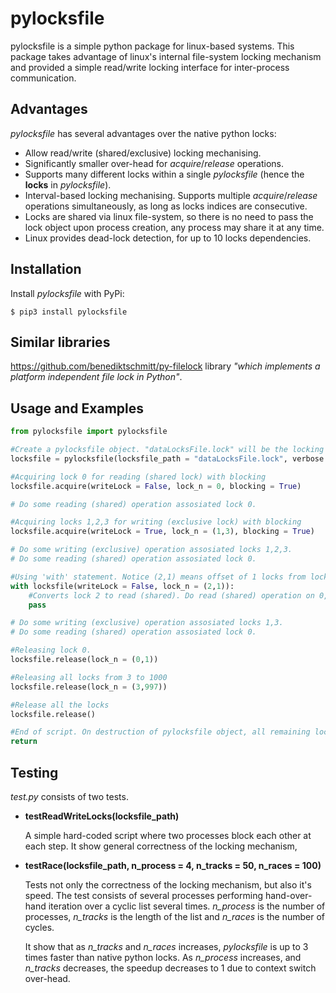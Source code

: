 # pylocksfile

pylocksfile is a simple python package for linux-based systems. This package takes advantage of linux's internal file-system locking mechanism and provided a simple read/write locking interface for inter-process communication.

## Advantages

*pylocksfile* has several advantages over the native python locks:

*	Allow read/write (shared/exclusive) locking mechanising.
*	Significantly smaller over-head for *acquire*/*release* operations.
*	Supports many different locks within a single *pylocksfile* (hence the **locks** in *pylocksfile*).
*	Interval-based locking mechanising. Supports multiple *acquire*/*release* operations simultaneously, as long as locks indices are consecutive.
*	Locks are shared via linux file-system, so there is no need to pass the lock object upon process creation, any process may share it at any time.
*	Linux provides dead-lock detection, for up to 10 locks dependencies.

## Installation

Install *pylocksfile* with PyPi:

```
$ pip3 install pylocksfile
```

## Similar libraries

https://github.com/benediktschmitt/py-filelock library *"which implements a platform independent file lock in Python"*.

## Usage and Examples

```Python
from pylocksfile import pylocksfile

#Create a pylocksfile object. "dataLocksFile.lock" will be the locking file
locksfile = pylocksfile(locksfile_path = "dataLocksFile.lock", verbose = False, l_id = 'process_1')

#Acquiring lock 0 for reading (shared lock) with blocking
locksfile.acquire(writeLock = False, lock_n = 0, blocking = True)

# Do some reading (shared) operation assosiated lock 0.

#Acquiring locks 1,2,3 for writing (exclusive lock) with blocking
locksfile.acquire(writeLock = True, lock_n = (1,3), blocking = True)

# Do some writing (exclusive) operation assosiated locks 1,2,3. 
# Do some reading (shared) operation assosiated lock 0.

#Using 'with' statement. Notice (2,1) means offset of 1 locks from lock 2, hence it is equivalent to 'lock_n = 2'.
with locksfile(writeLock = False, lock_n = (2,1)):
	#Converts lock 2 to read (shared). Do read (shared) operation on 0,2 and write (exclusive) on 1,3
	pass

# Do some writing (exclusive) operation assosiated locks 1,3. 
# Do some reading (shared) operation assosiated lock 0.

#Releasing lock 0.
locksfile.release(lock_n = (0,1))

#Releasing all locks from 3 to 1000
locksfile.release(lock_n = (3,997))

#Release all the locks
locksfile.release()

#End of script. On destruction of pylocksfile object, all remaining locks will be freed.
return
```

## Testing

*test.py* consists of two tests.

*	**testReadWriteLocks(locksfile_path)**

	A simple hard-coded script where two processes block each other at each step. It show general correctness of the locking mechanism,
*	**testRace(locksfile_path, n_process = 4, n_tracks = 50, n_races = 100)**

	Tests not only the correctness of the locking mechanism, but also it's speed. The test consists of several processes performing hand-over-hand iteration
	over a cyclic list several times. *n_process* is the number of processes, *n_tracks* is the length of the list and *n_races* is the number of cycles.
	
	It show that as *n_tracks* and *n_races* increases, *pylocksfile* is up to 3 times faster than native python locks. As *n_process* increases, and *n_tracks* decreases, 
	the speedup decreases to 1 due to context switch over-head.
